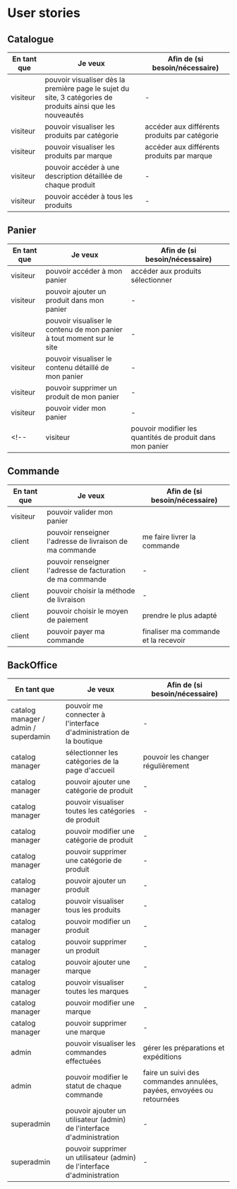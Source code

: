 # User stories

## Catalogue

| En tant que | Je veux | Afin de (si besoin/nécessaire) |
|--|--|--|
| visiteur | pouvoir visualiser dès la première page le sujet du site, 3 catégories de produits ainsi que les nouveautés | - |
| visiteur | pouvoir visualiser les produits par catégorie | accéder aux différents produits par catégorie |
| visiteur | pouvoir visualiser les produits par marque | accéder aux différents produits par marque |
| visiteur | pouvoir accéder à une description détaillée de chaque produit | - |
| visiteur | pouvoir accéder à tous les produits | - |

## Panier

| En tant que | Je veux | Afin de (si besoin/nécessaire) |
|--|--|--|
| visiteur | pouvoir accéder à mon panier | accéder aux produits sélectionner |
| visiteur | pouvoir ajouter un produit dans mon panier | - |
| visiteur | pouvoir visualiser le contenu de mon panier à tout moment sur le site | - |
| visiteur | pouvoir visualiser le contenu détaillé de mon panier | - |
| visiteur | pouvoir supprimer un produit de mon panier | - |
| visiteur | pouvoir vider mon panier | - |
<!-- | visiteur | pouvoir modifier les quantités de produit dans mon panier | - | -->

## Commande

| En tant que | Je veux | Afin de (si besoin/nécessaire) |
|--|--|--|
| visiteur | pouvoir valider mon panier  | |
| client | pouvoir renseigner l'adresse de livraison de ma commande | me faire livrer la commande |
| client | pouvoir renseigner l'adresse de facturation de ma commande | - |
| client | pouvoir choisir la méthode de livraison | - |
| client | pouvoir choisir le moyen de paiement | prendre le plus adapté |
| client | pouvoir payer ma commande | finaliser ma commande et la recevoir |


## BackOffice

| En tant que | Je veux | Afin de (si besoin/nécessaire) |
|--|--|--|
| catalog manager / admin / superdamin | pouvoir me connecter à l'interface d'administration de la boutique | - |
| catalog manager | sélectionner les catégories de la page d'accueil | pouvoir les changer régulièrement |
| catalog manager | pouvoir ajouter une catégorie de produit | - |
| catalog manager | pouvoir visualiser toutes les catégories de produit | - |
| catalog manager | pouvoir modifier une catégorie de produit | - |
| catalog manager | pouvoir supprimer une catégorie de produit | - |
| catalog manager | pouvoir ajouter un produit | - |
| catalog manager | pouvoir visualiser tous les produits | - |
| catalog manager | pouvoir modifier un produit | - |
| catalog manager | pouvoir supprimer un produit | - |
| catalog manager | pouvoir ajouter une marque | - |
| catalog manager | pouvoir visualiser toutes les marques | - |
| catalog manager | pouvoir modifier une marque | - |
| catalog manager | pouvoir supprimer une marque | - |
| admin | pouvoir visualiser les commandes effectuées | gérer les préparations et expéditions |
| admin | pouvoir modifier le statut de chaque commande | faire un suivi des commandes annulées, payées, envoyées ou retournées |
| superadmin | pouvoir ajouter un utilisateur (admin) de l'interface d'administration | - |
| superadmin | pouvoir supprimer un utilisateur (admin) de l'interface d'administration | - |

